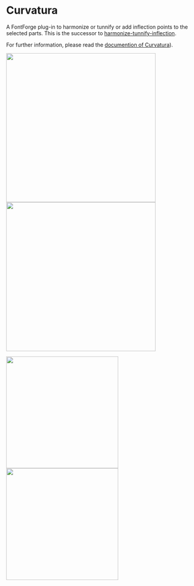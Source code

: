 # Curvatura
A FontForge plug-in to harmonize or tunnify or add inflection points to the selected parts. 
This is the successor to [harmonize-tunnify-inflection](https://github.com/linusromer/harmonize-tunnify-inflection).

For further information, please read the [documention of Curvatura](https://github.com/linusromer/curvatura/blob/master/curvatura-doc.pdf)). 

<img width="400" src="https://user-images.githubusercontent.com/11213578/83176392-a904a980-a11d-11ea-97ad-89021ed38aff.gif"> <img width="400" src="https://user-images.githubusercontent.com/11213578/83176431-ba4db600-a11d-11ea-8980-ea43499f32ae.gif">

<img width="300" src="https://user-images.githubusercontent.com/11213578/83176569-ee28db80-a11d-11ea-9dbc-71e55a1e1685.gif"> <img width="300" src="https://user-images.githubusercontent.com/11213578/83176571-ee28db80-a11d-11ea-9ccb-2dbb7601df70.gif">
